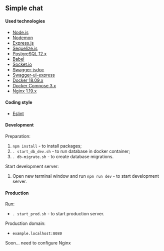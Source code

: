 ## Simple chat

#### Used technologies
- [Node.js](https://nodejs.org)
- [Nodemon](https://nodemon.io)
- [Express.js](https://expressjs.com)
- [Sequelize.js](https://sequelize.org)
- [PostgreSQL 12.x](https://www.postgresql.org)
- [Babel](https://github.com/babel/babel)
- [Socket.io](https://socket.io)
- [Swagger-jsdoc](https://github.com/Surnet/swagger-jsdoc)
- [Swagger-ui-express](https://github.com/scottie1984/swagger-ui-express)
- [Docker 18.09.x](https://www.docker.com)
- [Docker Compose 3.x](https://docs.docker.com/compose)
- [Nginx 1.19.x](https://nginx.org)

#### Coding style
- [Eslint](https://eslint.org/)

#### Development
Preparation:
1. `npm install` - to install packages;
2. `. start_db_dev.sh` - to run database in docker container;
3. `. db-migrate.sh` - to create database migrations.

Start development server:
1. Open new terminal window and run `npm run dev` - to start development server.


#### Production
Run:
- `. start_prod.sh` - to start production server.

Production domain:
- `example.localhost:8080`

Soon... need to configure Nginx
